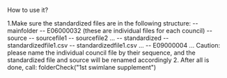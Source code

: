 How to use it?

1.Make sure the standardized files are in the following structure:
  -- mainfolder
    -- E06000032 (these are individual files for each council)
      -- source
        -- sourcefile1
        -- sourcefile2
        ...
      -- standardized
        -- standardizedfile1.csv
        -- standardizedfile1.csv
        ...
    -- E09000004
    ...
  Caution: please name the individual council file by their sequence, and  the standardized file and source will be renamed accordingly
  2. After all is done, call:
    folderCheck("1st swimlane supplement")

